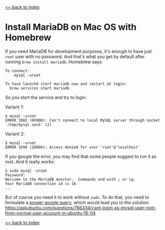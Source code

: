 [<= back to index](/)

# Install MariaDB on Mac OS with Homebrew

If you need MariaDB for development purposes, it's enough to have just `root` user with no password. And that's what you get by default after running `brew install mariadb`. Homebrew says:
```
To connect:
    mysql -uroot

To have launchd start mariadb now and restart at login:
  brew services start mariadb
```

So you start the service and try to login.

Variant 1:
```
$ mysql -uroot
ERROR 2002 (HY000): Can't connect to local MySQL server through socket '/tmp/mysql.sock' (2)
```

Variant 2:
```
$ mysql -uroot
ERROR 1698 (28000): Access denied for user 'root'@'localhost'
```

If you google the error, you may find that some people suggest to run it as root. And it really works:
```
$ sudo mysql -uroot
Password:
Welcome to the MariaDB monitor.  Commands end with ; or \g.
Your MariaDB connection id is 16
...
```

But of course you need it to work without `sudo`. To do that, you need to formulate a [proper google query](https://www.google.com/search?q=mariadb+mysql+uroot+works+only+with+sudo), which would lead you to the solution: https://askubuntu.com/questions/766334/cant-login-as-mysql-user-root-from-normal-user-account-in-ubuntu-16-04


[<= back to index](/)
